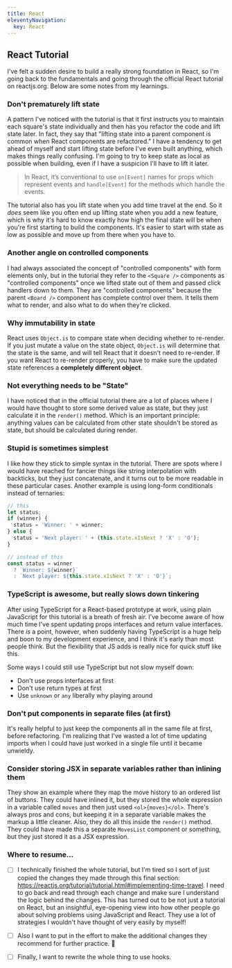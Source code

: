 ```yaml
---
title: React
eleventyNavigation:
  key: React
---
```


## React Tutorial

I've felt a sudden desire to build a really strong foundation in React, so I'm going back to the fundamentals and going through the official React tutorial on reactjs.org. Below are some notes from my learnings.

### Don't prematurely lift state

A pattern I've noticed with the tutorial is that it first instructs you to maintain each square's state individually and then has you refactor the code and lift state later. In fact, they say that "lifting state into a parent component is common when React components are refactored." I have a tendency to get ahead of myself and start lifting state before I've even built anything, which makes things really confusing. I'm going to try to keep state as local as possible when building, even if I have a suspicion I'll have to lift it later.

> In React, it’s conventional to use `on[Event]` names for props which represent events and `handle[Event]` for the methods which handle the events.

The tutorial also has you lift state when you add time travel at the end. So it _does_ seem like you often end up lifting state when you add a new feature, which is why it's hard to know exactly how high the final state will be when you're first starting to build the components. It's easier to start with state as low as possible and move up from there when you have to.

### Another angle on controlled components

I had always associated the concept of "controlled components" with form elements only, but in the tutorial they refer to the `<Square />` components as "controlled components" once we lifted state out of them and passed click handlers down to them. They are "controlled components" because the parent `<Board />` component has complete control over them. It tells them what to render, and also what to do when they're clicked.

### Why immutability in state

React uses `Object.is` to compare state when deciding whether to re-render. If you just mutate a value on the state object, `Object.is` will determine that the state is the same, and will tell React that it doesn't need to re-render. If you want React to re-render properly, you have to make sure the updated state references a **completely different object**.

### Not everything needs to be "State"

I have noticed that in the official tutorial there are a lot of places where I would have thought to store some derived value as state, but they just calculate it in the `render()` method. Which is an important principle: anything values can be calculated from other state shouldn't be stored as state, but should be calculated during render.

### Stupid is sometimes simplest

I like how they stick to simple syntax in the tutorial. There are spots where I would have reached for fancier things like string interpolation with backticks, but they just concatenate, and it turns out to be more readable in these particular cases. Another example is using long-form conditionals instead of ternaries:

```javascript
// this
let status;
if (winner) {
  status = 'Winner: ' + winner;
} else {
  status = 'Next player: ' + (this.state.xIsNext ? 'X' : 'O');
}

// instead of this
const status = winner
  ? `Winner: ${winner}`
  : `Next player: ${this.state.xIsNext ? 'X' : 'O'}`;
```

### TypeScript is awesome, but really slows down tinkering

After using TypeScript for a React-based prototype at work, using plain JavaScript for this tutorial is a breath of fresh air. I've become aware of how much time I've spent updating props interfaces and return value interfaces. There _is_ a point, however, when suddenly having TypeScript is a huge help and boon to my development experience, and I think it's early than most people think. But the flexibility that JS adds is really nice for quick stuff like this.

Some ways I could still use TypeScript but not slow myself down:

- Don't use props interfaces at first
- Don't use return types at first
- Use `unknown` or `any` liberally why playing around

### Don't put components in separate files (at first)

It's really helpful to just keep the components all in the same file at first, before refactoring. I'm realizing that I've wasted a lot of time updating imports when I could have just worked in a single file until it became unwieldy.

### Consider storing JSX in separate variables rather than inlining them

They show an example where they map the move history to an ordered list of buttons. They could have inlined it, but they stored the whole expression in a variable called `moves` and then just used `<ol>{moves}</ol>`. There's always pros and cons, but keeping it in a separate variable makes the markup a little cleaner. Also, they do all this inside the `render()` method. They could have made this a separate `MovesList` component or something, but they just stored it as a JSX expression.

### Where to resume...

- [ ] I technically finished the whole tutorial, but I'm tired so I sort of just copied the changes they made through this final section: https://reactjs.org/tutorial/tutorial.html#implementing-time-travel. I need to go back and read through each change and make sure I understand the logic behind the changes. This has turned out to be not just a tutorial on React, but an insightful, eye-opening view into how other people go about solving problems using JavaScript and React. They use a lot of strategies I wouldn't have thought of very easily by myself!

- [ ] Also I want to put in the effort to make the additional changes they recommend for further practice. 💪

- [ ] Finally, I want to rewrite the whole thing to use hooks.
